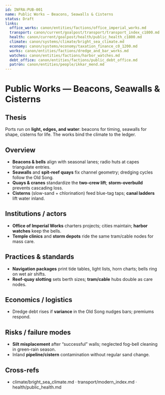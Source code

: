 ```yaml
---
id: INFRA:PUB-001
name: Public Works — Beacons, Seawalls & Cisterns
status: Draft
links:
  office_works: canon/entities/factions/office_imperial_works.md
  transport: canon/current/goalpost/transport/transport_index_c1800.md
  health: canon/current/goalpost/health/public_health_c1800.md
  climate: canon/systems/climate/bright_sea_climate.md
  economy: canon/systems/economy/taxation_finance_c0_1200.md
  works: canon/entities/factions/dredge_and_bar_works.md
  watches: canon/entities/factions/harbor_watches.md
  debt_office: canon/entities/factions/public_debt_office.md
  patron: canon/entities/people/ikkar_mend.md
---
```


# Public Works — Beacons, Seawalls & Cisterns

## Thesis
Ports run on **light, edges, and water**: beacons for timing, seawalls for shape, cisterns for life. The works bind the climate to the ledger. 

## Overview
- **Beacons & bells** align with seasonal lanes; radio huts at capes triangulate entries.  
- **Seawalls** and **spit-reef quays** fix channel geometry; dredging cycles follow the Old Song.  
- **Quays & cranes** standardize the **two-crew lift**; **storm-overbuild** prevents cascading loss.  
- **Cisterns** (slow-sand + chlorination) feed blue-tag taps; **canal ladders** lift water inland. 

## Institutions / actors
- **Office of Imperial Works** charters projects; cities maintain; **harbor watches** keep the bells.  
- **Temple clinics** and **storm depots** ride the same tram/cable nodes for mass care. 

## Practices & standards
- **Navigation packages** print tide tables, light lists, horn charts; bells ring on wet air shifts.  
- **Reef-quay slotting** sets berth sizes; **tram/cable** hubs double as care nodes. 

## Economics / logistics
- Dredge debt rises if **variance** in the Old Song nudges bars; premiums respond. 

## Risks / failure modes
- **Silt misplacement** after “successful” walls; neglected fog-bell cleaning in green-rain season.  
- Inland **pipeline/cistern** contamination without regular sand change.

## Cross-refs
- climate/bright_sea_climate.md · transport/modern_index.md · health/public_health.md
